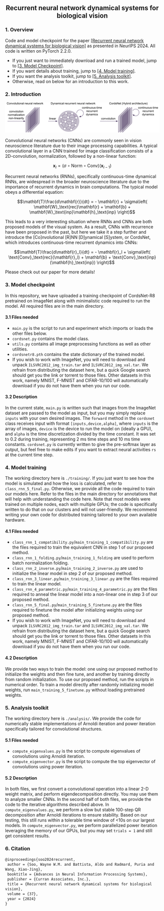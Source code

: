 <h2 align="center">Recurrent neural network dynamical systems for biological vision</h2> 

### 1. Overview
Code and model checkpoint for the paper [[Recurrent neural network dynamical systems for biological vision]](https://openreview.net/forum?id=ZZ94aLbMOK) as presented in NeurIPS 2024. All code is written on PyTorch 2.2.0. 
- If you just want to immediately download and run a trained model, jump to [[3. Model Checkpoint]](#3-model-checkpoint).
- If you want details about training, jump to [[4. Model training]](#4-model-training).
- If you want the analysis toolkit, jump to [[5. Analysis toolkit]](#5-analysis-toolkit).
- Otherwise, read on below for an introduction to this work.

### 2. Introduction
<p align="center">
  <img src="/githubfigure.png" width="550">
</p>

Convolutional neural networks (CNNs) are commonly seen in vision neuroscience literature due to their image processing capabilities. A typical convolutional layer in a CNN trained for image classification consists of a 2D-convolution, normalization, followed by a non-linear function:
```math
\mathbf{x}_l = (\sigma \circ \text{Norm} \circ \text{Conv})(\mathbf{x}_{l-1})
```

Recurrent neural networks (RNNs), specifically continuous-time dynamical RNNs, are widespread in the broader neuroscience literature due to the importance of recurrent dynamics in brain computations. The typical model obeys a differential equation:
```math
\mathbf{T}\frac{d\mathbf{r}}{dt} = - \mathbf{r} + \sigma\left( \mathbf{W}_\text{rec}\mathbf{r} + \mathbf{b} + \mathbf{W}_\text{inp}\mathbf{h}_\text{inp} \right)
```

This leads to a very interesting situation where RNNs and CNNs are both proposed models of the visual system. As a result, CNNs with recurrence have been proposed in the past, but here we take it a step further and introduce the [Co]nvolutional [R]NN [D]ynamical [S]ystem, or CordsNet, which introduces continuous-time recurrent dynamics into CNNs:
```math
\mathbf{T}\frac{d\mathbf{r}_l}{dt} = - \mathbf{r}_l + \sigma\left( \text{Conv}_\text{rec}(\mathbf{r}_l) + \mathbf{b} + \text{Conv}_\text{inp}(\mathbf{h}_\text{inp}) \right)
```

Please check out our paper for more details! 

### 3. Model checkpoint
In this repository, we have uploaded a training checkpoint of CordsNet-R8 pretrained on ImageNet along with minimalistic code required to run the model. All required files are in the main directory.

#### 3.1 Files needed
- <code>main.py</code> is the script to run and experiment which imports or loads the other files below. <br>
- <code>cordsnet.py</code> contains the model class. <br>
- <code>utils.py</code> contains all image preprocessing functions as well as other utilities. <br>
- <code>cordsnetr8.pth</code> contains the state dictionary of the trained model. <br>
- If you wish to work with ImageNet, you will need to download and unpack <code>ILSVRC2012_img_train.tar</code> and <code>ILSVRC2012_img_val.tar</code>. We refrain from distributing the dataset here, but a quick Google search should get you the link or torrent to those files. Other datasets in this work, namely MNIST, F-MNIST and CIFAR-10/100 will automatically download if you do not have them when you run our code.

#### 3.2 Description
In the current state, <code>main.py</code> is written such that images from the ImageNet dataset are passed to the model as input, but you may simply replace <code>inputs</code> with your own desired images. The <code>forward</code> method in the <code>cordsnet</code> class receives input with format <code>[inputs,device,alpha]</code>, where <code>inputs</code> is the array of images, <code>device</code> is the device to run the model on (ideally a GPU), and <code>alpha</code> is the time discretization divided by the time constant. It was set to 0.2 during training, representing 2 ms time steps and 10 ms time constants. <code>cordsnet.py</code> is currently written to give the pre-softmax layer as output, but feel free to make edits if you want to extract neural activities <code>rs</code> at the current time step.  

### 4. Model training
The working directory here is <code>./training/</code>. If you just want to see how the model is simulated and how the loss is calculated, refer to <code>class_rnn_5_final.py</code>. Otherwise, we provide all the code required to train our models here. Refer to the files in the main directory for annotations that will help with understanding the code here. Note that most models were trained on multiple nodes, each with multiple GPUs; the code is specifically written to do that on our clusters and will not user-friendly. We recommend writing your own code for distributed training tailored to your own available hardware. 

#### 4.1 Files needed
- <code>class_rnn_1_compatibility.py</code>/<code>main_training_1_compatibility.py</code> are the files required to train the equivalent CNN in step 1 of our proposed method. <br>
- <code>class_rnn_1_folding.py</code>/<code>main_training_1_folding</code> are used to perform batch normalization folding. <br>
- <code>class_rnn_2_inverse.py</code>/<code>main_training_2_inverse.py</code> are used to initialize the linear model in step 2 of our proposed method. <br>
- <code>class_rnn_3_linear.py</code>/<code>main_training_3_linear.py</code> are the files required to train the linear model. <br>
- <code>class_rnn_4_parametric.py</code>/<code>main_training_4_parametric.py</code> are the files required to anneal the linear model into a non-linear one in step 3 of our proposed method. <br>
- <code>class_rnn_5_final.py</code>/<code>main_training_5_finetune.py</code> are the files required to finetune the model after initializing weights using our proposed method. <br>
- If you wish to work with ImageNet, you will need to download and unpack <code>ILSVRC2012_img_train.tar</code> and <code>ILSVRC2012_img_val.tar</code>. We refrain from distributing the dataset here, but a quick Google search should get you the link or torrent to those files. Other datasets in this work, namely MNIST, F-MNIST and CIFAR-10/100 will automatically download if you do not have them when you run our code.

#### 4.2 Description
We provide two ways to train the model: one using our proposed method to initialize the weights and then fine tune, and another by training directly from random initialization. To use our proposed method, run the scripts in numerical order. To train a model directly after randomly initializing model weights, run <code>main_training_5_finetune.py</code> without loading pretrained weights. 

### 5. Analysis toolkit
The working directory here is <code>./analysis/</code>. We provide the code for numerically stable implementations of Arnoldi iteration and power iteration specifically tailored for convolutional structures. 

#### 5.1 Files needed
- <code>compute_eigenvalues.py</code> is the script to compute eigenvalues of convolutions using Arnoldi iteration. <br>
- <code>compute_eigenvector.py</code> is the script to compute the top eigenvector of convolutions using power iteration. <br>

#### 5.2 Description
In both files, we first convert a convolutional operation into a linear 2-D weight matrix, and perform eigendecomposition directly. You may use them to analyze smaller CNNs. In the second half of both files, we provide the code to the iterative algorithms described above. In <code>compute_eigenvalues.py</code>, we perform a slow but stable 100-step QR decomposition after Arnoldi iterations to ensure stability. Based on our testing, this still runs within a tolerable time window of <10s on our largest models. In <code>compute_eigenvector.py</code>, we perform parallelized power iteration leveraging the memory of our GPUs, but you may set <code>trials = 1</code> and still get consistent results.

### 6. Citation
```
@inproceedings{soo2024recurrent,
 author = {Soo, Wayne W.M. and Battista, Aldo and Radmard, Puria and Wang, Xiao-Jing},
 booktitle = {Advances in Neural Information Processing Systems},
 publisher = {Curran Associates, Inc.},
 title = {Recurrent neural network dynamical systems for biological vision},
 volume = {37},
 year = {2024}
}
```
